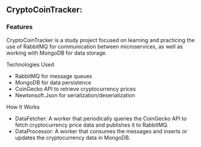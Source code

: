 ## CryptoCoinTracker:

### Features

CryptoCoinTracker is a study project focused on learning and practicing the use of RabbitMQ for communication between microservices, as well as working with MongoDB for data storage.

Technologies Used

- RabbitMQ for message queues
- MongoDB for data persistence
- CoinGecko API to retrieve cryptocurrency prices
- Newtonsoft.Json for serialization/deserialization

How It Works
- DataFetcher: A worker that periodically queries the CoinGecko API to fetch cryptocurrency price data and publishes it to RabbitMQ.
- DataProcessor: A worker that consumes the messages and inserts or updates the cryptocurrency data in MongoDB.
